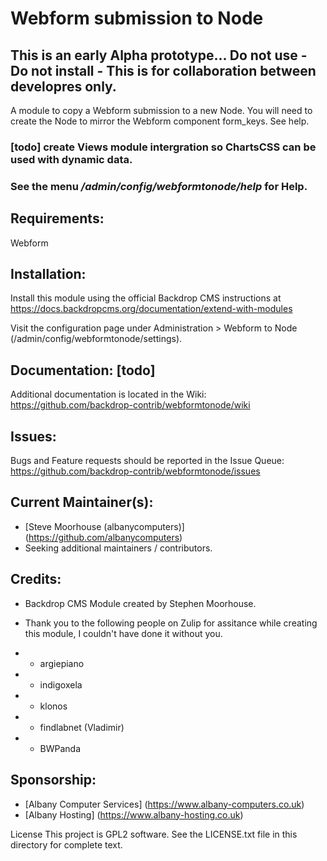 # Webform submission to Node
## This is an early Alpha prototype... Do not use - Do not install - This is for collaboration between developres only.

A module to copy a Webform submission to a new Node.  You will need to create the Node to mirror the Webform component form_keys.  See help.

### [todo] create Views module intergration so ChartsCSS can be used with dynamic data.

### See the menu ***/admin/config/webformtonode/help*** for Help.


## Requirements:
Webform

## Installation:
Install this module using the official Backdrop CMS instructions at https://docs.backdropcms.org/documentation/extend-with-modules

Visit the configuration page under Administration > Webform to Node (/admin/config/webformtonode/settings).

## Documentation: [todo]
Additional documentation is located in the Wiki: https://github.com/backdrop-contrib/webformtonode/wiki

## Issues:
Bugs and Feature requests should be reported in the Issue Queue: https://github.com/backdrop-contrib/webformtonode/issues

## Current Maintainer(s):
- [Steve Moorhouse (albanycomputers)] (https://github.com/albanycomputers)
- Seeking additional maintainers / contributors.

## Credits:
- Backdrop CMS Module created by Stephen Moorhouse.

- Thank you to the following people on Zulip for assitance while creating this module, I couldn't have done it without you.
- * argiepiano
- * indigoxela
- * klonos
- * findlabnet (Vladimir)
- * BWPanda

## Sponsorship:
 - [Albany Computer Services] (https://www.albany-computers.co.uk)
 - [Albany Hosting] (https://www.albany-hosting.co.uk)

License
This project is GPL2 software. See the LICENSE.txt file in this directory for complete text.
